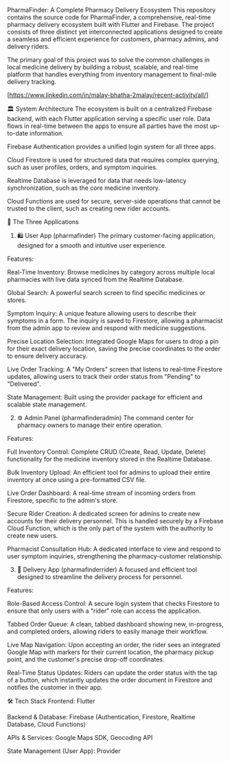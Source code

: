 PharmaFinder: A Complete Pharmacy Delivery Ecosystem
This repository contains the source code for PharmaFinder, a comprehensive, real-time pharmacy delivery ecosystem built with Flutter and Firebase. The project consists of three distinct yet interconnected applications designed to create a seamless and efficient experience for customers, pharmacy admins, and delivery riders.

The primary goal of this project was to solve the common challenges in local medicine delivery by building a robust, scalable, and real-time platform that handles everything from inventory management to final-mile delivery tracking.

[https://www.linkedin.com/in/malay-bhatha-2malay/recent-activity/all/]

🏛️ System Architecture
The ecosystem is built on a centralized Firebase backend, with each Flutter application serving a specific user role. Data flows in real-time between the apps to ensure all parties have the most up-to-date information.

Firebase Authentication provides a unified login system for all three apps.

Cloud Firestore is used for structured data that requires complex querying, such as user profiles, orders, and symptom inquiries.

Realtime Database is leveraged for data that needs low-latency synchronization, such as the core medicine inventory.

Cloud Functions are used for secure, server-side operations that cannot be trusted to the client, such as creating new rider accounts.

📱 The Three Applications
1. 🛍️ User App (pharmafinder)
The primary customer-facing application, designed for a smooth and intuitive user experience.

Features:

Real-Time Inventory: Browse medicines by category across multiple local pharmacies with live data synced from the Realtime Database.

Global Search: A powerful search screen to find specific medicines or stores.

Symptom Inquiry: A unique feature allowing users to describe their symptoms in a form. The inquiry is saved to Firestore, allowing a pharmacist from the admin app to review and respond with medicine suggestions.

Precise Location Selection: Integrated Google Maps for users to drop a pin for their exact delivery location, saving the precise coordinates to the order to ensure delivery accuracy.

Live Order Tracking: A "My Orders" screen that listens to real-time Firestore updates, allowing users to track their order status from "Pending" to "Delivered".

State Management: Built using the provider package for efficient and scalable state management.

2. ⚙️ Admin Panel (pharmafinderadmin)
The command center for pharmacy owners to manage their entire operation.

Features:

Full Inventory Control: Complete CRUD (Create, Read, Update, Delete) functionality for the medicine inventory stored in the Realtime Database.

Bulk Inventory Upload: An efficient tool for admins to upload their entire inventory at once using a pre-formatted CSV file.

Live Order Dashboard: A real-time stream of incoming orders from Firestore, specific to the admin's store.

Secure Rider Creation: A dedicated screen for admins to create new accounts for their delivery personnel. This is handled securely by a Firebase Cloud Function, which is the only part of the system with the authority to create new users.

Pharmacist Consultation Hub: A dedicated interface to view and respond to user symptom inquiries, strengthening the pharmacy-customer relationship.

3. 🛵 Delivery App (pharmafinderrider)
A focused and efficient tool designed to streamline the delivery process for personnel.

Features:

Role-Based Access Control: A secure login system that checks Firestore to ensure that only users with a "rider" role can access the application.

Tabbed Order Queue: A clean, tabbed dashboard showing new, in-progress, and completed orders, allowing riders to easily manage their workflow.

Live Map Navigation: Upon accepting an order, the rider sees an integrated Google Map with markers for their current location, the pharmacy pickup point, and the customer's precise drop-off coordinates.

Real-Time Status Updates: Riders can update the order status with the tap of a button, which instantly updates the order document in Firestore and notifies the customer in their app.

🛠️ Tech Stack
Frontend: Flutter

Backend & Database: Firebase (Authentication, Firestore, Realtime Database, Cloud Functions)

APIs & Services: Google Maps SDK, Geocoding API

State Management (User App): Provider
